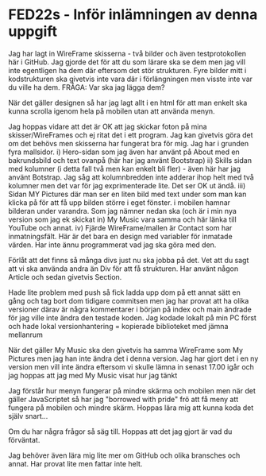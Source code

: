# FED22s - Inför inlämningen av denna uppgift
Jag har lagt in WireFrame skisserna - två bilder och även testprotokollen här i GitHub. Jag gjorde det för att du som lärare ska se dem men jag vill inte egentligen ha dem där eftersom det stör strukturen. Fyre bilder mitt i kodstrukturen ska givetvis inte vara där i förlängningen men visste inte var du ville ha dem. FRÅGA: Var ska jag lägga dem?

När det gäller designen så har jag lagt allt i en html för att man enkelt ska kunna scrolla igenom hela på mobilen utan att använda menyn.

Jag hoppas vidare att det är OK att jag skickar foton på mina skisser/WireFrames och ej ritat det i ett program. Jag kan givetvis göra det om det behövs men skisserna har fungerat bra för mig. Jag har i grunden fyra mallsidor. i) Hero-sidan som jag även har använt på About med en bakrundsbild och text ovanpå (här har jag använt Bootstrap) ii) Skills sidan med kolumner (i detta fall två men kan enkelt bli fler) - även här har jag använt Botstrap. Jag såg att kolumnbredden inte adderar ihop helt med två kolumner men det var för jag exprimenterade lite. Det ser OK ut ändå. iii) Sidan MY Pictures där man ser en liten bild med text under som man kan klicka på för att få upp bilden större i eget fönster. i mobilen hamnar bilderan under varandra. Som jag nämner nedan ska (och är i min nya version som jag ek skickat in) My Music vara samma och här länka till YouTube och annat. iv) Fjärde WireFrame/mallen är Contact som har inmatningsfält. Här är det bara en design med variabler för inmatade värden. Har inte ännu programmerat vad jag ska göra med den.

Förlåt att det finns så många divs just nu ska jobba på det. Vet att du sagt att vi ska använda andra än Div för att få strukturen. Har använt någon Article och sedan givetvis Section.

Hade lite problem med push så fick ladda upp dom på ett annat sätt en gång och tag bort dom tidigare commitsen men jag har provat att ha olika versioner därav är några kommentarer i början på index och main ändrade för jag ville inte ändra den testade koden. Jag kodade lokalt på min PC först och hade lokal versionhantering = kopierade biblioteket med jämna mellanrum

När det gäller My Music ska den givetvis ha samma WireFrame som My Pictures men jag han inte ändra det i denna version. Jag har gjort det i en ny version men vill inte ändra eftersom vi skulle lämna in senast 17.00 igår och jag hoppas att jag med My Music visat hur jag tänkt

Jag förstår hur menyn fungerar på mindre skärma och mobilen men när det gäller JavaScriptet så har jag "borrowed with pride" frö att få meny att fungera på mobilen och mindre skärm. Hoppas lära mig att kunna koda det själv snart...

Om du har några frågor så säg till. Hoppas att det jag gjort är vad du förväntat.

Jag behöver även lära mig lite mer om GitHub och olika bransches och annat. Har provat lite men fattar inte helt.
